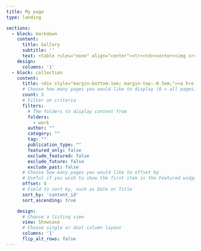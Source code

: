 ```yaml
---
title: My page
type: landing

sections:
  - block: markdown
    content:
      title: Gallery
      subtitle: ''
      text: <table rules="none" align="center"><tr><td><center><img src="./fangxiang/fl.png" width="60%" /><br/><font color="AAAAAA">001.jpg</font></center></td><td><center><img src="./fangxiang/fl.png" width="60%" ><br/><font color="AAAAAA">002.jpg</font></center></td></tr></table>
    design:
      columns: '1'
  - block: collection
    content:
      title: <div style="margin-bottom:1em; margin-top:-0.5em;"><a href="../work/" style="color:black; text-decoration:inherit;">科研成果</a></div>
      # Choose how many pages you would like to display (0 = all pages)
      count: 3
      # Filter on criteria
      filters:
        # The folders to display content from
        folders:
          - work
        author: ""
        category: ""
        tag: ""
        publication_type: ""
        featured_only: false
        exclude_featured: false
        exclude_future: false
        exclude_past: false
      # Choose how many pages you would like to offset by
      # Useful if you wish to show the first item in the Featured widget
      offset: 0
      # Field to sort by, such as Date or Title
      sort_by: 'content_id'
      sort_ascending: true

    design:
      # Choose a listing view
      view: Showcase
      # Choose single or dual column layout
      columns: '1'
      flip_alt_rows: false
---
```

